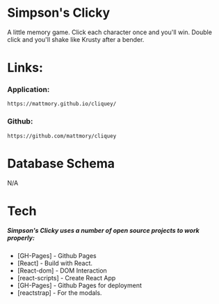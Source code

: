 # Simpson's Clicky
A little memory game. Click each character once and you'll win. Double click and you'll shake like Krusty after a bender.

# Links:
### Application:
    https://mattmory.github.io/cliquey/
### Github: 
    https://github.com/mattmory/cliquey
    
# Database Schema
N/A

# Tech
##### Simpson's Clicky uses a number of open source projects to work properly:

* [GH-Pages] - Github Pages
* [React] - Build with React.
* [React-dom] - DOM Interaction
* [react-scripts] - Create React App
* [GH-Pages] - Github Pages for deployment
* [reactstrap] - For the modals.